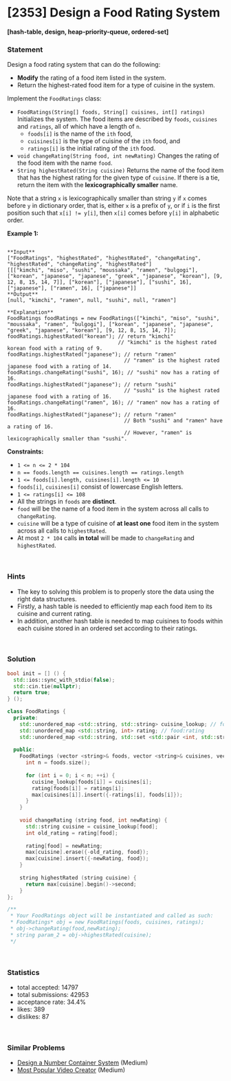 # [2353] Design a Food Rating System

**[hash-table, design, heap-priority-queue, ordered-set]**

### Statement

Design a food rating system that can do the following:

* **Modify** the rating of a food item listed in the system.
* Return the highest-rated food item for a type of cuisine in the system.



Implement the `FoodRatings` class:

* `FoodRatings(String[] foods, String[] cuisines, int[] ratings)` Initializes the system. The food items are described by `foods`, `cuisines` and `ratings`, all of which have a length of `n`.
	+ `foods[i]` is the name of the `ith` food,
	+ `cuisines[i]` is the type of cuisine of the `ith` food, and
	+ `ratings[i]` is the initial rating of the `ith` food.
* `void changeRating(String food, int newRating)` Changes the rating of the food item with the name `food`.
* `String highestRated(String cuisine)` Returns the name of the food item that has the highest rating for the given type of `cuisine`. If there is a tie, return the item with the **lexicographically smaller** name.



Note that a string `x` is lexicographically smaller than string `y` if `x` comes before `y` in dictionary order, that is, either `x` is a prefix of `y`, or if `i` is the first position such that `x[i] != y[i]`, then `x[i]` comes before `y[i]` in alphabetic order.


**Example 1:**

```

**Input**
["FoodRatings", "highestRated", "highestRated", "changeRating", "highestRated", "changeRating", "highestRated"]
[[["kimchi", "miso", "sushi", "moussaka", "ramen", "bulgogi"], ["korean", "japanese", "japanese", "greek", "japanese", "korean"], [9, 12, 8, 15, 14, 7]], ["korean"], ["japanese"], ["sushi", 16], ["japanese"], ["ramen", 16], ["japanese"]]
**Output**
[null, "kimchi", "ramen", null, "sushi", null, "ramen"]

**Explanation**
FoodRatings foodRatings = new FoodRatings(["kimchi", "miso", "sushi", "moussaka", "ramen", "bulgogi"], ["korean", "japanese", "japanese", "greek", "japanese", "korean"], [9, 12, 8, 15, 14, 7]);
foodRatings.highestRated("korean"); // return "kimchi"
                                    // "kimchi" is the highest rated korean food with a rating of 9.
foodRatings.highestRated("japanese"); // return "ramen"
                                      // "ramen" is the highest rated japanese food with a rating of 14.
foodRatings.changeRating("sushi", 16); // "sushi" now has a rating of 16.
foodRatings.highestRated("japanese"); // return "sushi"
                                      // "sushi" is the highest rated japanese food with a rating of 16.
foodRatings.changeRating("ramen", 16); // "ramen" now has a rating of 16.
foodRatings.highestRated("japanese"); // return "ramen"
                                      // Both "sushi" and "ramen" have a rating of 16.
                                      // However, "ramen" is lexicographically smaller than "sushi".

```

**Constraints:**
* `1 <= n <= 2 * 104`
* `n == foods.length == cuisines.length == ratings.length`
* `1 <= foods[i].length, cuisines[i].length <= 10`
* `foods[i]`, `cuisines[i]` consist of lowercase English letters.
* `1 <= ratings[i] <= 108`
* All the strings in `foods` are **distinct**.
* `food` will be the name of a food item in the system across all calls to `changeRating`.
* `cuisine` will be a type of cuisine of **at least one** food item in the system across all calls to `highestRated`.
* At most `2 * 104` calls **in total** will be made to `changeRating` and `highestRated`.


<br>

### Hints

- The key to solving this problem is to properly store the data using the right data structures.
- Firstly, a hash table is needed to efficiently map each food item to its cuisine and current rating.
- In addition, another hash table is needed to map cuisines to foods within each cuisine stored in an ordered set according to their ratings.

<br>

### Solution

```cpp
bool init = [] () {
  std::ios::sync_with_stdio(false);
  std::cin.tie(nullptr);
  return true;
} ();

class FoodRatings {
  private:
    std::unordered_map <std::string, std::string> cuisine_lookup; // food:cuisine
    std::unordered_map <std::string, int> rating; // food:rating
    std::unordered_map <std::string, std::set <std::pair <int, std::string>>> max;
  
  public:
    FoodRatings (vector <string>& foods, vector <string>& cuisines, vector <int>& ratings) {
      int n = foods.size();
      
      for (int i = 0; i < n; ++i) {
        cuisine_lookup[foods[i]] = cuisines[i];
        rating[foods[i]] = ratings[i];
        max[cuisines[i]].insert({-ratings[i], foods[i]});
      }
    }
    
    void changeRating (string food, int newRating) {
      std::string cuisine = cuisine_lookup[food];
      int old_rating = rating[food];
      
      rating[food] = newRating;
      max[cuisine].erase({-old_rating, food});
      max[cuisine].insert({-newRating, food});
    }
    
    string highestRated (string cuisine) {
      return max[cuisine].begin()->second;
    }
};

/**
 * Your FoodRatings object will be instantiated and called as such:
 * FoodRatings* obj = new FoodRatings(foods, cuisines, ratings);
 * obj->changeRating(food,newRating);
 * string param_2 = obj->highestRated(cuisine);
 */
```

<br>

### Statistics

- total accepted: 14797
- total submissions: 42953
- acceptance rate: 34.4%
- likes: 389
- dislikes: 87

<br>

### Similar Problems

- [Design a Number Container System](https://leetcode.com/problems/design-a-number-container-system) (Medium)
- [Most Popular Video Creator](https://leetcode.com/problems/most-popular-video-creator) (Medium)
